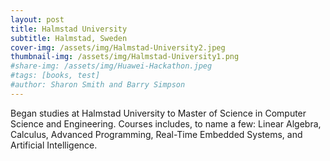 ```yaml
---
layout: post
title: Halmstad University
subtitle: Halmstad, Sweden
cover-img: /assets/img/Halmstad-University2.jpeg
thumbnail-img: /assets/img/Halmstad-University1.png
#share-img: /assets/img/Huawei-Hackathon.jpeg
#tags: [books, test]
#author: Sharon Smith and Barry Simpson
---
```


Began studies at Halmstad University to Master of Science in Computer Science and Engineering. Courses includes, to name a few: Linear Algebra, Calculus, Advanced Programming, Real-Time Embedded Systems, and Artificial Intelligence.
